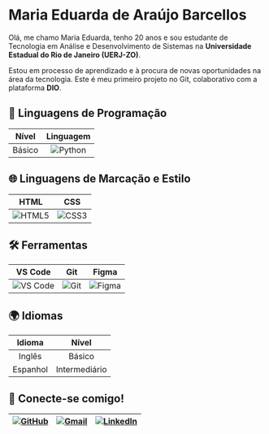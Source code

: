 # Maria Eduarda de Araújo Barcellos

Olá, me chamo Maria Eduarda, tenho 20 anos e sou estudante de Tecnologia em Análise e Desenvolvimento de Sistemas na **Universidade Estadual do Rio de Janeiro (UERJ-ZO)**.

Estou em processo de aprendizado e à procura de novas oportunidades na área da tecnologia. Este é meu primeiro projeto no Git, colaborativo com a plataforma **DIO**.


## 🧠 Linguagens de Programação

| Nível | Linguagem |
|:--:|:--:|
| Básico | ![Python](https://img.shields.io/badge/Python-3670A0?style=for-the-badge\&logo=python\&logoColor=ffdd54) |


## 🌐 Linguagens de Marcação e Estilo

| HTML | CSS |
|:--:|:--:|
| ![HTML5](https://img.shields.io/badge/HTML5-E34F26?style=for-the-badge\&logo=html5\&logoColor=white) | ![CSS3](https://img.shields.io/badge/CSS3-1572B6?style=for-the-badge\&logo=css3\&logoColor=white) |


## 🛠️ Ferramentas

| VS Code | Git | Figma |
|:--:|:--:|:--:|
| ![VS Code](https://img.shields.io/badge/VS%20Code-007ACC?style=for-the-badge\&logo=visual-studio-code\&logoColor=white) | ![Git](https://img.shields.io/badge/GIT-E44C30?style=for-the-badge\&logo=git\&logoColor=white) | ![Figma](https://img.shields.io/badge/Figma-696969?style=for-the-badge\&logo=figma\&logoColor=white) |


## 🌍 Idiomas

| Idioma | Nível |
|:--:|:--:|
| Inglês | Básico |
| Espanhol | Intermediário |


## 🤝 Conecte-se comigo!

| [![GitHub](https://img.shields.io/badge/GitHub-100000?style=for-the-badge\&logo=github\&logoColor=white)](https://github.com/Maria-Eduarda-2005) |[![Gmail](https://img.shields.io/badge/Gmail-333333?style=for-the-badge\&logo=gmail\&logoColor=red)](mailto:mariabarcellos2005@gmail.com) | [![LinkedIn](https://img.shields.io/badge/LinkedIn-0077B5?style=for-the-badge\&logo=linkedin\&logoColor=white)](https://www.linkedin.com/in/maria-eduarda-barcellos-287a33368/) |
|:--:|:--:|:--:|

